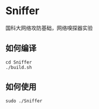 # Sniffer
国科大网络攻防基础，网络嗅探器实验
## 如何编译
```shell
cd Sniffer
./build.sh
```
## 如何使用

```shell
sudo ./Sniffer
```
